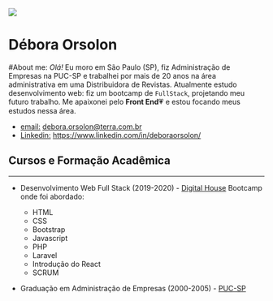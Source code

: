 ![](/img/codando.png)

# Débora Orsolon

#About me:
_Olá!_ Eu moro em São Paulo (SP), fiz Administração de Empresas na PUC-SP e trabalhei por mais de 20 anos na área administrativa em uma Distribuidora de Revistas. Atualmente estudo desenvolvimento web: fiz um bootcamp de `FullStack`, projetando meu futuro trabalho. Me apaixonei pelo **Front End**:heartpulse: e estou focando meus estudos nessa área.

* [email:]() <debora.orsolon@terra.com.br>
* [Linkedin:]() <https://www.linkedin.com/in/deboraorsolon/>

## Cursos e Formação Acadêmica
______________________________

* Desenvolvimento Web Full Stack (2019-2020) - [Digital House](https://www.digitalhouse.com/br/)
Bootcamp onde foi abordado:
    * HTML
    * CSS
    * Bootstrap
    * Javascript
    * PHP
    * Laravel
    * Introdução do React
    * SCRUM

* Graduação em Administração de Empresas (2000-2005) - [PUC-SP](https://www.pucsp.br/)
